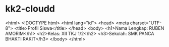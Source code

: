 # kk2-cloudd
&lt;html> &lt;!DOCTYPE html> &lt;html lang="id"> &lt;head> &lt;meta charset="UTF-8"> &lt;title>Profil Siswa&lt;/title> &lt;/head> &lt;body> &lt;h1>Nama Lengkap: RUBEN AMORIM&lt;/h1> &lt;h2>Kelas: XII TKJ 1/2&lt;/h2> &lt;h3>Sekolah: SMK PANCA BHAKTI RAKIT&lt;/h3> &lt;/body> &lt;/html>
